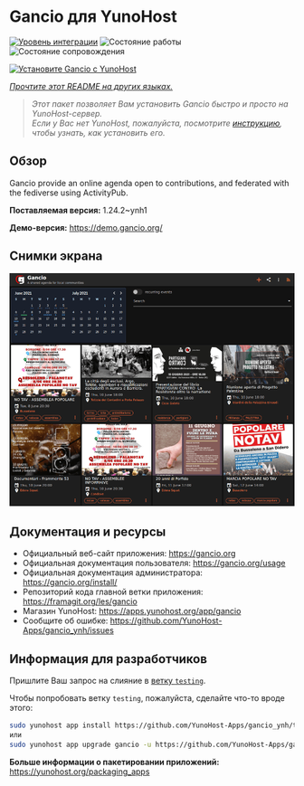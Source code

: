 <!--
Важно: этот README был автоматически сгенерирован <https://github.com/YunoHost/apps/tree/master/tools/readme_generator>
Он НЕ ДОЛЖЕН редактироваться вручную.
-->

# Gancio для YunoHost

[![Уровень интеграции](https://apps.yunohost.org/badge/integration/gancio)](https://ci-apps.yunohost.org/ci/apps/gancio/)
![Состояние работы](https://apps.yunohost.org/badge/state/gancio)
![Состояние сопровождения](https://apps.yunohost.org/badge/maintained/gancio)

[![Установите Gancio с YunoHost](https://install-app.yunohost.org/install-with-yunohost.svg)](https://install-app.yunohost.org/?app=gancio)

*[Прочтите этот README на других языках.](./ALL_README.md)*

> *Этот пакет позволяет Вам установить Gancio быстро и просто на YunoHost-сервер.*  
> *Если у Вас нет YunoHost, пожалуйста, посмотрите [инструкцию](https://yunohost.org/install), чтобы узнать, как установить его.*

## Обзор

Gancio provide an online agenda open to contributions, and federated with the fediverse using ActivityPub.


**Поставляемая версия:** 1.24.2~ynh1

**Демо-версия:** <https://demo.gancio.org/>

## Снимки экрана

![Снимок экрана Gancio](./doc/screenshots/screenshot.png)

## Документация и ресурсы

- Официальный веб-сайт приложения: <https://gancio.org>
- Официальная документация пользователя: <https://gancio.org/usage>
- Официальная документация администратора: <https://gancio.org/install/>
- Репозиторий кода главной ветки приложения: <https://framagit.org/les/gancio>
- Магазин YunoHost: <https://apps.yunohost.org/app/gancio>
- Сообщите об ошибке: <https://github.com/YunoHost-Apps/gancio_ynh/issues>

## Информация для разработчиков

Пришлите Ваш запрос на слияние в [ветку `testing`](https://github.com/YunoHost-Apps/gancio_ynh/tree/testing).

Чтобы попробовать ветку `testing`, пожалуйста, сделайте что-то вроде этого:

```bash
sudo yunohost app install https://github.com/YunoHost-Apps/gancio_ynh/tree/testing --debug
или
sudo yunohost app upgrade gancio -u https://github.com/YunoHost-Apps/gancio_ynh/tree/testing --debug
```

**Больше информации о пакетировании приложений:** <https://yunohost.org/packaging_apps>
